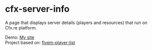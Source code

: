 # cfx-server-info
 A page that displays server details (players and resources) that run on Cfx.re platform.

Demo: [My site](https://axer.site/players)\
Project based on: [fivem-player-list](https://github.com/igorovh/fivem-player-list)
